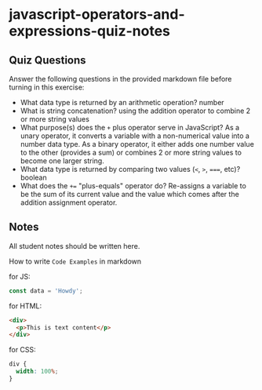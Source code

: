 # javascript-operators-and-expressions-quiz-notes

## Quiz Questions

Answer the following questions in the provided markdown file before turning in this exercise:

- What data type is returned by an arithmetic operation?
  number
- What is string concatenation?
  using the addition operator to combine 2 or more string values
- What purpose(s) does the `+` plus operator serve in JavaScript?
  As a unary operator, it converts a variable with a non-numerical value into a number data type.
  As a binary operator, it either adds one number value to the other (provides a sum) or combines 2 or more string values to become one larger string.
- What data type is returned by comparing two values (`<`, `>`, `===`, etc)?
  boolean
- What does the `+=` "plus-equals" operator do?
  Re-assigns a variable to be the sum of its current value and the value which comes after the addition assignment operator.

## Notes

All student notes should be written here.

How to write `Code Examples` in markdown

for JS:

```javascript
const data = 'Howdy';
```

for HTML:

```html
<div>
  <p>This is text content</p>
</div>
```

for CSS:

```css
div {
  width: 100%;
}
```
